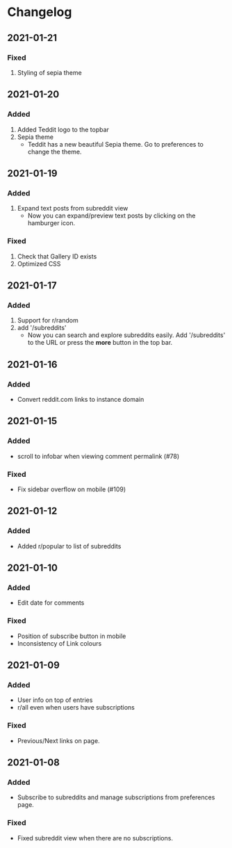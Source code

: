 # Changelog
## 2021-01-21
### Fixed
1. Styling of sepia theme
## 2021-01-20
### Added
1. Added Teddit logo to the topbar
2. Sepia theme
     - Teddit has a new beautiful Sepia theme. Go to preferences to change the theme.
## 2021-01-19
### Added
1. Expand text posts from subreddit view
    - Now you can expand/preview text posts by clicking on the hamburger icon.
### Fixed
1. Check that Gallery ID exists
2. Optimized CSS
## 2021-01-17
### Added
1. Support for r/random
2. add '/subreddits'
    - Now you can search and explore subreddits easily. Add '/subreddits' to the URL or press the **more** button in the top bar.
## 2021-01-16
### Added
- Convert reddit.com links to instance domain
## 2021-01-15
### Added
-  scroll to infobar when viewing comment permalink (#78) 
### Fixed
- Fix sidebar overflow on mobile (#109)
## 2021-01-12
### Added
- Added r/popular to list of subreddits
## 2021-01-10
### Added
- Edit date for comments
### Fixed
- Position of subscribe button in mobile
- Inconsistency of Link colours
## 2021-01-09
### Added
- User info on top of entries
- r/all even when users have subscriptions
### Fixed
- Previous/Next links on page.
## 2021-01-08
### Added
- Subscribe to subreddits and manage subscriptions from preferences page.
### Fixed
- Fixed subreddit view when there are no subscriptions.








